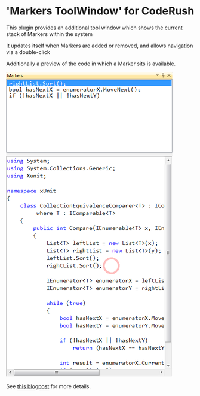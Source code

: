 # 'Markers ToolWindow' for CodeRush #

This plugin provides an additional tool window which shows the current stack of Markers within the system

It updates itself when Markers are added or removed, and allows navigation via a double-click

Additionally a preview of the code in which a Marker sits is available.

![](Screenshots/MarkersToolWindow.png)

See [this blogpost](https://community.devexpress.com/blogs/markmiller/archive/2011/03/22/creating-coderush-plug-ins-actions-and-tool-windows.aspx) for more details.  

